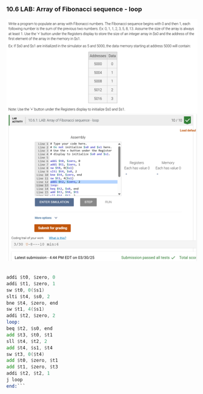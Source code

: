### 10.6 LAB: Array of Fibonacci sequence - loop

![alt text](image.png)
![alt text](image-1.png)

```asm

addi $t0, $zero, 0
addi $t1, $zero, 1
sw $t0, 0($s1)
slti $t4, $s0, 2
bne $t4, $zero, end
sw $t1, 4($s1)
addi $t2, $zero, 2
loop:
beq $t2, $s0, end
add $t3, $t0, $t1
sll $t4, $t2, 2
add $t4, $s1, $t4
sw $t3, 0($t4)
add $t0, $zero, $t1
add $t1, $zero, $t3
addi $t2, $t2, 1
j loop
end:```
